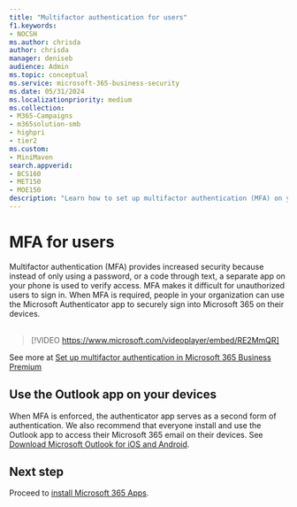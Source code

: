 ```yaml
---
title: "Multifactor authentication for users"
f1.keywords:
- NOCSH
ms.author: chrisda
author: chrisda
manager: deniseb
audience: Admin
ms.topic: conceptual
ms.service: microsoft-365-business-security
ms.date: 05/31/2024
ms.localizationpriority: medium
ms.collection:
- M365-Campaigns
- m365solution-smb
- highpri
- tier2
ms.custom:
- MiniMaven
search.appverid:
- BCS160
- MET150
- MOE150
description: "Learn how to set up multifactor authentication (MFA) on your phone."
---
```


# MFA for users

Multifactor authentication (MFA) provides increased security because instead of only using a password, or a code through text, a separate app on your phone is used to verify access. MFA makes it difficult for unauthorized users to sign in. When MFA is required, people in your organization can use the Microsoft Authenticator app to securely sign into Microsoft 365 on their devices. <br/><br/>

> [!VIDEO https://www.microsoft.com/videoplayer/embed/RE2MmQR]

See more at [Set up multifactor authentication in Microsoft 365 Business Premium](https://support.office.com/article/a32541df-079c-420d-9395-9d59354f7225)

## Use the Outlook app on your devices

When MFA is enforced, the authenticator app serves as a second form of authentication. We also recommend that everyone install and use the Outlook app to access their Microsoft 365 email on their devices. See [Download Microsoft Outlook for iOS and Android](https://www.microsoft.com/microsoft-365/outlook-mobile-for-android-and-ios).

## Next step

Proceed to [install Microsoft 365 Apps](m365bp-users-install-m365-apps.md).
